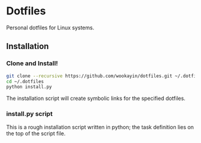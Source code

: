Dotfiles
========

Personal dotfiles for Linux systems.

## Installation

### Clone and Install!

```bash
git clone --recursive https://github.com/wookayin/dotfiles.git ~/.dotfiles
cd ~/.dotfiles
python install.py
```

The installation script will create symbolic links for the specified dotfiles.

### install.py script

This is a rough installation script written in python;
the task definition lies on the top of the script file.
